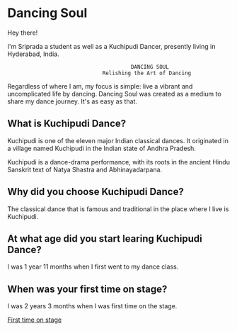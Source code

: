 # Dancing Soul

Hey there!

I'm Sriprada a student as well as a Kuchipudi Dancer, presently living in Hyderabad, India.

                                           DANCING SOUL
                                  Relishing the Art of Dancing 

Regardless of where I am, my focus is simple: live a vibrant and uncomplicated life by dancing. Dancing Soul was created as a medium to share my dance journey. It's as easy as that. 

## What is Kuchipudi Dance?

Kuchipudi is one of the eleven major Indian classical dances. It originated in a village named Kuchipudi in the Indian state of Andhra Pradesh.

Kuchipudi is a dance-drama performance, with its roots in the ancient Hindu Sanskrit text of Natya Shastra and Abhinayadarpana.

## Why did you choose Kuchipudi Dance?

The classical dance that is famous and traditional in the place where I live is Kuchipudi.

## At what age did you start learing Kuchipudi Dance?

I was 1 year 11 months when I first went to my dance class. 

## When was your first time on stage?

I was 2 years 3 months when I was first time on the stage.

[First time on stage](https://www.youtube.com/watch?v=XWVDEyHFd00)


